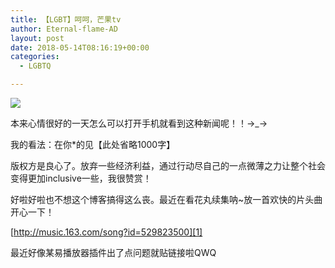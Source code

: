 ```yaml
---
title: 【LGBT】呵呵，芒果tv
author: Eternal-flame-AD
layout: post
date: 2018-05-14T08:16:19+00:00
categories:
  - LGBTQ

---
```

![](https://ichef-1.bbci.co.uk/news/624/cpsprodpb/13C4E/production/_101247908_121e987a-7cf0-4dcc-8991-97492d13a905.jpg)

本来心情很好的一天怎么可以打开手机就看到这种新闻呢！！→_→

我的看法：在你*的见【此处省略1000字】

版权方是良心了。放弃一些经济利益，通过行动尽自己的一点微薄之力让整个社会变得更加inclusive一些，我很赞赏！

好啦好啦也不想这个博客搞得这么丧。最近在看花丸续集呐~放一首欢快的片头曲开心一下！

[http://music.163.com/song?id=529823500][1]

最近好像某易播放器插件出了点问题就贴链接啦QWQ

 [1]: https://anon.to?http://music.163.com/song?id=529823500